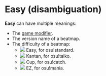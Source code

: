 # Easy (disambiguation)

**Easy** can have multiple meanings:

- The [game modifier](/wiki/Game_modifier/Easy).
- The version name of a beatmap.
- The difficulty of a beatmap:
  - ![](/wiki/shared/diff/easy-s.png) Easy, for osu!standard.
  - ![](/wiki/shared/diff/easy-t.png) Kantan, for osu!taiko.
  - ![](/wiki/shared/diff/easy-c.png) Cup, for osu!catch.
  - ![](/wiki/shared/diff/easy-m.png) EZ, for osu!mania.

